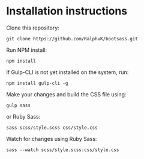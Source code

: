 # Installation instructions

Clone this repository:

```git clone https://github.com/RalphvK/bootsass.git```

Run NPM install:

```npm install```

If Gulp-CLI is not yet installed on the system, run:

```npm install gulp-cli -g```

Make your changes and build the CSS file using:

```gulp sass```

or Ruby Sass:

```sass scss/style.scss css/style.css```

Watch for changes using Ruby Sass:

```sass --watch scss/style.scss:css/style.css```